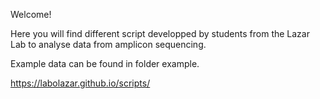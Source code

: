 Welcome! 

Here you will find different script developped by students from the Lazar Lab to analyse data from amplicon sequencing. 

Example data can be found in folder example. 

https://labolazar.github.io/scripts/


